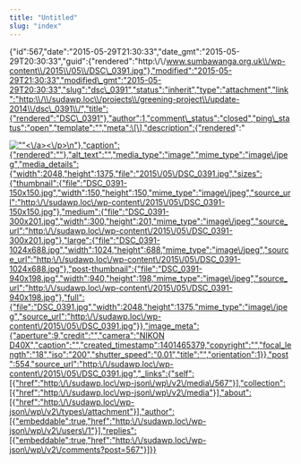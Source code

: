 ```yaml
---
title: "Untitled"
slug: "index"
---
```


{"id":567,"date":"2015-05-29T21:30:33","date\_gmt":"2015-05-29T20:30:33","guid":{"rendered":"http:\\/\\/www.sumbawanga.org.uk\\/wp-content\\/2015\\/05\\/DSC\_0391.jpg"},"modified":"2015-05-29T21:30:33","modified\_gmt":"2015-05-29T20:30:33","slug":"dsc\_0391","status":"inherit","type":"attachment","link":"http:\\/\\/sudawp.loc\\/projects\\/greening-project\\/update-2014\\/dsc\_0391\\/","title":{"rendered":"DSC\_0391"},"author":1,"comment\_status":"closed","ping\_status":"open","template":"","meta":\[\],"description":{"rendered":"

[![\"\"](\"http:\/\/sudawp.loc\/wp-content\/2015\/05\/DSC_0391-300x201.jpg\")<\\/a><\\/p>\\n"},"caption":{"rendered":""},"alt\_text":"","media\_type":"image","mime\_type":"image\\/jpeg","media\_details":{"width":2048,"height":1375,"file":"2015\\/05\\/DSC\_0391.jpg","sizes":{"thumbnail":{"file":"DSC\_0391-150x150.jpg","width":150,"height":150,"mime\_type":"image\\/jpeg","source\_url":"http:\\/\\/sudawp.loc\\/wp-content\\/2015\\/05\\/DSC\_0391-150x150.jpg"},"medium":{"file":"DSC\_0391-300x201.jpg","width":300,"height":201,"mime\_type":"image\\/jpeg","source\_url":"http:\\/\\/sudawp.loc\\/wp-content\\/2015\\/05\\/DSC\_0391-300x201.jpg"},"large":{"file":"DSC\_0391-1024x688.jpg","width":1024,"height":688,"mime\_type":"image\\/jpeg","source\_url":"http:\\/\\/sudawp.loc\\/wp-content\\/2015\\/05\\/DSC\_0391-1024x688.jpg"},"post-thumbnail":{"file":"DSC\_0391-940x198.jpg","width":940,"height":198,"mime\_type":"image\\/jpeg","source\_url":"http:\\/\\/sudawp.loc\\/wp-content\\/2015\\/05\\/DSC\_0391-940x198.jpg"},"full":{"file":"DSC\_0391.jpg","width":2048,"height":1375,"mime\_type":"image\\/jpeg","source\_url":"http:\\/\\/sudawp.loc\\/wp-content\\/2015\\/05\\/DSC\_0391.jpg"}},"image\_meta":{"aperture":9,"credit":"","camera":"NIKON D40X","caption":"","created\_timestamp":1401465379,"copyright":"","focal\_length":"18","iso":"200","shutter\_speed":"0.01","title":"","orientation":1}},"post":554,"source\_url":"http:\\/\\/sudawp.loc\\/wp-content\\/2015\\/05\\/DSC\_0391.jpg","\_links":{"self":\[{"href":"http:\\/\\/sudawp.loc\\/wp-json\\/wp\\/v2\\/media\\/567"}\],"collection":\[{"href":"http:\\/\\/sudawp.loc\\/wp-json\\/wp\\/v2\\/media"}\],"about":\[{"href":"http:\\/\\/sudawp.loc\\/wp-json\\/wp\\/v2\\/types\\/attachment"}\],"author":\[{"embeddable":true,"href":"http:\\/\\/sudawp.loc\\/wp-json\\/wp\\/v2\\/users\\/1"}\],"replies":\[{"embeddable":true,"href":"http:\\/\\/sudawp.loc\\/wp-json\\/wp\\/v2\\/comments?post=567"}\]}}](http:\/\/sudawp.loc\/wp-content\/2015\/05\/DSC_0391.jpg)
